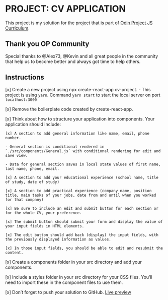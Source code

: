 # PROJECT: CV APPLICATION

This project is my solution for the project that is part of [Odin Project JS Curriculum](https://www.theodinproject.com/courses/javascript/). 

## Thank you OP Community

Special thanks to @Alex73, @Kevin and all great people in the community that help us to become better and always got time to help others. 

## Instructions

[x] Create a new project using npx create-react-app cv-project. 
    - This project is using `yarn`. Command  `yarn start` to start the local server on port `localhost:3000`

[x] Remove the boilerplate code created by create-react-app.

[x] Think about how to structure your application into components. Your application should include:

    [x] A section to add general information like name, email, phone number. 

    - General section is conditional rendered in `./src/components/General.js` with conditional rendering for edit and save view.
  
    - Data for general section saves in local state values of first name, last name, phone, email.

    [x] A section to add your educational experience (school name, title of study, date of study)

    [x] A section to add practical experience (company name, position title, main tasks of your jobs, date from and until when you worked for that company)

    [x] Be sure to include an edit and submit button for each section or for the whole CV, your preference. 

    [x] The submit button should submit your form and display the value of your input fields in HTML elements. 

    [x] The edit button should add back (display) the input fields, with the previously displayed information as values. 

    [x] In those input fields, you should be able to edit and resubmit the content.

[x] Create a components folder in your src directory and add your components.

[x] Include a styles folder in your src directory for your CSS files. You’ll need to import these in the component files to use them.

[x] Don’t forget to push your solution to GitHub. [Live preview](https://cv-gnrt.herokuapp.com/)